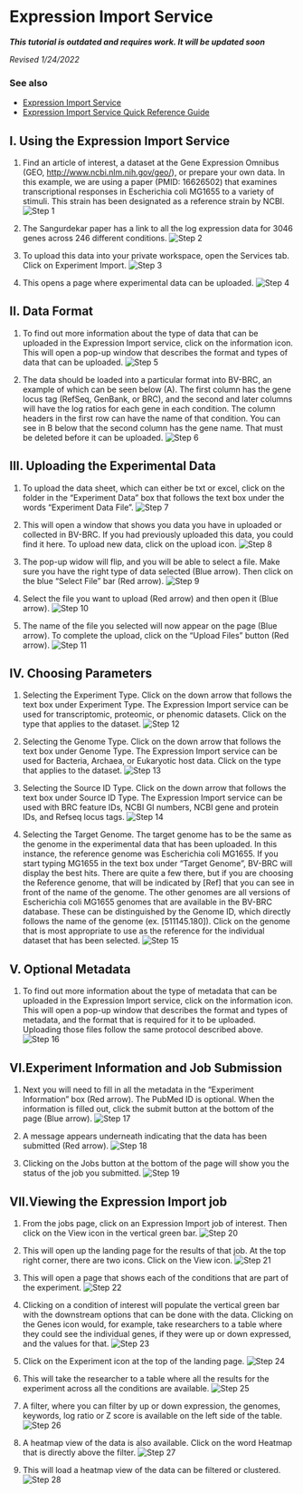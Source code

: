 # Expression Import Service

***This tutorial is outdated and requires work. It will be updated soon***

*Revised 1/24/2022*

### See also
  * [Expression Import Service](https://bv-brc.org/app/Expression)
  * [Expression Import Service Quick Reference Guide](/quick_references/services/expression_data_import_service)

## I. Using the Expression Import Service
1. Find an article of interest, a dataset at the Gene Expression Omnibus (GEO, http://www.ncbi.nlm.nih.gov/geo/), or prepare your own data.  In this example, we are using a paper (PMID: 16626502) that examines transcriptional responses in Escherichia coli MG1655 to a variety of stimuli.  This strain has been designated as a reference strain by NCBI.
![Step 1](./images/image1.png)

2. The Sangurdekar paper has a link to all the log expression data for 3046 genes across 246 different conditions.
![Step 2](./images/image2.png)

3. To upload this data into your private workspace, open the Services tab. Click on Experiment Import.
![Step 3](./images/image3.png)

1. This opens a page where experimental data can be uploaded.
![Step 4](./images/image4.png)

## II. Data Format
1. To find out more information about the type of data that can be uploaded in the Expression Import service, click on the information icon.  This will open a pop-up window that describes the format and types of data that can be uploaded.
![Step 5](./images/image5.png)

2. The data should be loaded into a particular format into BV-BRC, an example of which can be seen below (A).  The first column has the gene locus tag (RefSeq, GenBank, or BRC), and the second and later columns will have the log ratios for each gene in each condition.  The column headers in the first row can have the name of that condition.  You can see in B below that the second column has the gene name.  That must be deleted before it can be uploaded.
![Step 6](./images/image6.png)

## III. Uploading the Experimental Data
1. To upload the data sheet, which can either be txt or excel, click on the folder in the “Experiment Data” box that follows the text box under the words “Experiment Data File”.
![Step 7](./images/image7.png)

2. This will open a window that shows you data you have in uploaded or collected in BV-BRC. If you had previously uploaded this data, you could find it here.  To upload new data, click on the upload icon.
![Step 8](./images/image8.png)

3. The pop-up widow will flip, and you will be able to select a file.  Make sure you have the right type of data selected (Blue arrow).  Then click on the blue “Select File” bar (Red arrow).
![Step 9](./images/image9.png)

4. Select the file you want to upload (Red arrow) and then open it (Blue arrow).
![Step 10](./images/image10.png)

5. The name of the file you selected will now appear on the page (Blue arrow).  To complete the upload, click on the “Upload Files” button (Red arrow).
![Step 11](./images/image11.png)

## IV. Choosing Parameters
1. Selecting the Experiment Type.  Click on the down arrow that follows the text box under Experiment Type.  The Expression Import service can be used for transcriptomic, proteomic, or phenomic datasets.  Click on the type that applies to the dataset.
![Step 12](./images/image12.png)

2. Selecting the Genome Type. Click on the down arrow that follows the text box under Genome Type.  The Expression Import service can be used for Bacteria, Archaea, or Eukaryotic host data. Click on the type that applies to the dataset.
![Step 13](./images/image13.png)

1. Selecting the Source ID Type. Click on the down arrow that follows the text box under Source ID Type.  The Expression Import service can be used  with BRC feature IDs, NCBI GI numbers, NCBI gene and protein IDs, and Refseq locus tags.
![Step 14](./images/image14.png)

4. Selecting the Target Genome.  The target genome has to be the same as the genome in the experimental data that has been uploaded.  In this instance, the reference genome was Escherichia coli MG1655.  If you start typing MG1655 in the text box under “Target Genome”, BV-BRC will display the best hits.  There are quite a few there, but if you are choosing the Reference genome, that will be indicated by [Ref] that you can see in front of the name of the genome.  The other genomes are all versions of Escherichia coli MG1655 genomes that are available in the BV-BRC database.  These can be distinguished by the Genome ID, which directly follows the name of the genome (ex. [511145.180]). Click on the genome that is most appropriate to use as the reference for the individual dataset that has been selected.
![Step 15](./images/image15.png)

## V. Optional Metadata
1. To find out more information about the type of metadata that can be uploaded in the Expression Import service, click on the information icon.  This will open a pop-up window that describes the format and types of metadata, and the format that is required for it to be uploaded.  Uploading those files follow the same protocol described above.
![Step 16](./images/image16.png)

## VI.Experiment Information and Job Submission
1. Next you will need to fill in all the metadata in the “Experiment Information” box (Red arrow).  The PubMed ID is optional.  When the information is filled out, click the submit button at the bottom of the page (Blue arrow).
![Step 17](./images/image17.png)

2. A message appears underneath indicating that the data has been submitted (Red arrow).
![Step 18](./images/image18.png)

3. Clicking on the Jobs button at the bottom of the page will show you the status of the job you submitted.
![Step 19](./images/image19.png)

## VII.Viewing the Expression Import job
1. From the jobs page, click on an Expression Import job of interest.  Then click on the View icon in the vertical green bar.
![Step 20](./images/image20.png)

2. This will open up the landing page for the results of that job.  At the top right corner, there are two icons.  Click on the View icon.
![Step 21](./images/image21.png)

3. This will open a page that shows each of the conditions that are part of the experiment.
![Step 22](./images/image22.png)

4. Clicking on a condition of interest will populate the vertical green bar with the downstream options that can be done with the data.  Clicking on the Genes icon would, for example, take researchers to a table where they could see the individual genes, if they were up or down expressed, and the values for that.
![Step 23](./images/image23.png)

5. Click on the Experiment icon at the top of the landing page.
![Step 24](./images/image24.png)

6. This will take the researcher to a table where all the results for the experiment across all the conditions are available.
![Step 25](./images/image25.png)

7. A filter, where you can filter by up or down expression, the genomes, keywords, log ratio or Z score is available on the left side of the table.
![Step 26](./images/image26.png)

8. A heatmap view of the data is also available.  Click on the word Heatmap that is directly above the filter.
![Step 27](./images/image27.png)

9. This will load a heatmap view of the data can be filtered or clustered.
![Step 28](./images/image28.png)